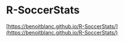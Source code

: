 # R-SoccerStats

[https://benoitblanc.github.io/R-SoccerStats/](https://benoitblanc.github.io/R-SoccerStats/)
